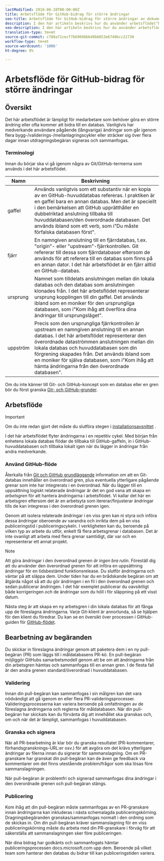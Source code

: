 ```yaml
---
lastModified: 2018-06-28T00:00:00Z
title: Arbetsflöde för GitHub-bidrag för större ändringar
seo-title: Arbetsflöde för GitHub-bidrag för större ändringar av dokumentationen för Adobe
description: I den här artikeln beskrivs hur du använder arbetsflödet"huvudmedverkande" för att göra bidrag till Adobe-dokumentation.
seo-description: I den här artikeln beskrivs hur du använder arbetsflödet"huvudmedverkande" för att göra bidrag till Adobe-dokumentation.
translation-type: tm+mt
source-git-commit: c788a71cecf7b69698b649b6053e6740bcc22730
workflow-type: tm+mt
source-wordcount: '1006'
ht-degree: 0%

---
```



# Arbetsflöde för GitHub-bidrag för större ändringar

<!--
>[!IMPORTANT]
>All repositories that publish to docs.adobe.com have adopted the [Adobe Open Source Code of Conduct](../../code-of-conduct.md) or the [.NET Foundation Code of Conduct](https://dotnetfoundation.org/code-of-conduct). For more information, see the [Contributing](../../contributing.md) article.
>
> Minor corrections or clarifications to documentation and code examples in public repositories are covered by the [Adobe Documentation Terms of Use](https://www.adobe.com/legal/terms.html). New or significant changes generate a comment in the pull request, asking you to submit an online Contribution License Agreement (CLA) if you are not an employee of Adobe. We need you to complete the online form before we can review or accept your pull request.
--->

## Översikt

Det här arbetsflödet är lämpligt för medarbetare som behöver göra en större ändring eller ofta kommer att bidra till en databas. Vanligtvis har medverkande användare pågående (långvariga) ändringar som går igenom flera bygg-/validerings-/mellanlagringscykler eller sträcker sig över flera dagar innan utdragningsbegäran signeras och sammanfogas.

### Terminologi

Innan du börjar ska vi gå igenom några av Git/GitHub-termerna som används i det här arbetsflödet.

| Namn | Beskrivning |
|-----------|-------------|
| gaffel | Används vanligtvis som ett substantiv när en kopia av en GitHub-huvuddatabas refereras. I praktiken är en gaffel bara en annan databas. Men det är speciellt i den bemärkelsen att GitHub upprätthåller en dubbelriktad anslutning tillbaka till huvuddatabasen/den överordnade databasen. Det används ibland som ett verb, som i&quot;Du måste förfalska databasen först&quot;. |
| fjärr | En namngiven anslutning till en fjärrdatabas, t.ex. &quot;origin&quot;- eller &quot;upstream&quot;-fjärrkontrollen. Git refererar till dessa som fjärrdatabaser eftersom de används för att referera till en databas som finns på en annan dator. I det här arbetsflödet är en fjärr alltid en GitHub-databas. |
| ursprung | Namnet som tilldelats anslutningen mellan din lokala databas och den databas som anslutningen klonades från. I det här arbetsflödet representerar ursprung kopplingen till din gaffel. Det används ibland som en moniker för den ursprungliga databasen, som i&quot;Kom ihåg att överföra dina ändringar till ursprungsläget&quot;. |
| uppström | Precis som den ursprungliga fjärrkontrollen är upstream en namngiven anslutning till en annan databas. I det här arbetsflödet representerar den överordnade dataströmmen anslutningen mellan din lokala databas och huvuddatabasen som din förgrening skapades från. Det används ibland som en moniker för själva databasen, som i&quot;Kom ihåg att hämta ändringarna från den överordnade databasen&quot;. |

Om du inte känner till Git- och GitHub-koncept som en databas eller en gren bör du först granska [Git- och GitHub-grunder](git-fundamentals.md).

## Arbetsflöde

>[!IMPORTANT]
> Om du inte redan gjort det måste du slutföra stegen i [installationsavsnittet](github-signup.md) .

I det här arbetsflödet flyter ändringarna i en repetitiv cykel. Med början från enhetens lokala databas flödar de tillbaka till GitHub-gaffeln, in i GitHub-huvuddatabasen och tillbaka lokalt igen när du lägger in ändringar från andra medverkande.

### Använd GitHub-flöde

Återkalla från [Git och GitHub grundläggande](git-fundamentals.md) information om att en Git-databas innehåller en överordnad gren, plus eventuella ytterligare pågående grenar som inte har integrerats i en överordnad. När du lägger till en uppsättning logiskt relaterade ändringar är det en god vana att skapa en *arbetsgren* för att hantera ändringarna i arbetsflödet. Vi kallar det här en arbetsgren eftersom det är en arbetsyta som itererar/finjusterar ändringar tills de kan integreras i den överordnad grenen igen.

Genom att isolera relaterade ändringar i en viss gren kan ni styra och införa dessa ändringar oberoende av varandra och inrikta dem på en viss publiceringstid i publiceringscykeln. I verkligheten kan du, beroende på vilken typ av arbete du utför, enkelt få flera arbetsgrenar i databasen. Det är inte ovanligt att arbeta med flera grenar samtidigt, där var och en representerar ett annat projekt.

>[!NOTE]
>
>Att göra ändringar i den överordnad grenen *är ingen bra rutin*. Föreställ dig att du använder den överordnad grenen för att införa en uppsättning ändringar för en tidsbestämd funktionsrelease. Du slutför ändringarna och väntar på att släppa dem. Under tiden har du en brådskande begäran om att åtgärda något så att du gör ändringen i en fil i den överordnad grenen och sedan publicerar ändringen. I det här exemplet publicerar du oavsiktligt både korrigeringen *och* de ändringar som du höll i för släppning på ett visst datum.

Nästa steg är att skapa en ny arbetsgren i din lokala databas för att fånga upp de föreslagna ändringarna. Varje Git-klient är annorlunda, så se hjälpen för den klient du föredrar. Du kan se en översikt över processen i GitHub-guiden för [GitHub-flödet](https://guides.github.com/introduction/flow/).

## Bearbetning av begäranden

Du skickar in föreslagna ändringar genom att paketera dem i en ny pull-begäran (PR) som läggs till i måldatabasens PR-kö. En pull-begäran möjliggör GitHubs samarbetsmodell genom att be om att ändringarna från din arbetsgren hämtas och sammanfogas till en annan gren. I de flesta fall är den andra grenen standard/överordnad i huvuddatabasen.

### Validering

Innan din pull-begäran kan sammanfogas i sin målgren kan det vara nödvändigt att gå igenom en eller flera PR-valideringsprocesser. Valideringsprocesserna kan variera beroende på omfattningen av de föreslagna ändringarna och reglerna för måldatabasen. När din pull-begäran har skickats kan du förvänta dig att innehållet ska granskas och, om och när det är lämpligt, sammanfogas i huvuddatabasen.

### Granska och signera

När all PR-bearbetning är klar bör du granska resultatet (PR-kommentarer, förhandsgransknings-URL:er osv.) för att avgöra om det krävs ytterligare ändringar av filerna innan du signerar för sammanslagning. Om en PR-granskare har granskat din pull-begäran kan de även ge feedback via kommentarer om det finns utestående problem/frågor som ska lösas före sammanslagningen.

När pull-begäran är problemfri och signerad sammanfogas dina ändringar i den överordnade grenen och pull-begäran stängs.

### Publicering

Kom ihåg att din pull-begäran måste sammanfogas av en PR-granskare innan ändringarna kan inkluderas i nästa schemalagda publiceringskörning. Dragningsbegäranden granskas/sammanfogas normalt i den ordning som de skickas in. Om din pull-begäran kräver sammanslagning för en viss publiceringskörning måste du arbeta med din PR-granskare i förväg för att säkerställa att sammanslagningen sker före publiceringen.

När dina bidrag har godkänts och sammanfogats hämtar publiceringsprocessen docs.microsoft.com upp dem. Beroende på vilket team som hanterar den databas du bidrar till kan publiceringstiden variera.

